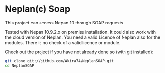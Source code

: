 Neplan(c) Soap
================================

This project can access Nepan 10 through SOAP requests.

Tested with Nepan 10.9.2.x on premise installation. It could also work with the cloud version of Neplan.
You need a valid Licence of Neplan also for the modules. There is no check of a valid licence or module.

Check out the project if you have not already done so (with git installed):
```sh
git clone git://github.com/Akira74/NeplanSOAP.git
cd NeplanSOAP
```

